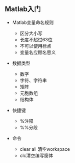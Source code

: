 ## Matlab入门
- Matlab变量命名规则
	- 区分大小写
	- 长度不超过63位
	- 不可以使用标点
	- 变量名应顾名思义

- 数据类型
	- 数字
	- 字符、字符串
	- 矩阵
	- 元胞数组
	- 结构体

- 快捷键
	- %注释
	- %%分段

- 命令
	- clear all 清空workspace
	- clc清空编写窗体